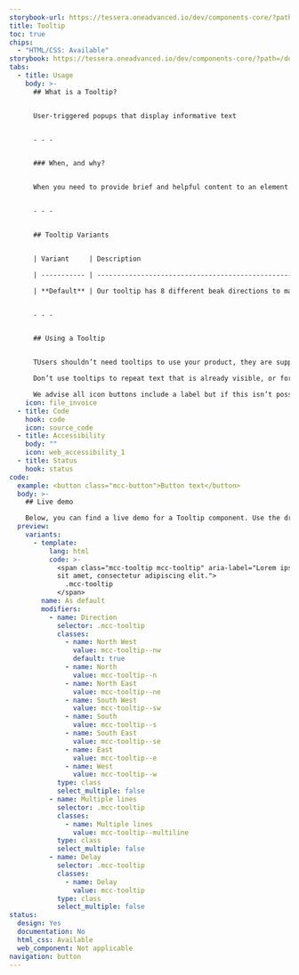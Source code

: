 ```yaml
---
storybook-url: https://tessera.oneadvanced.io/dev/components-core/?path=/docs/html-button--as-default
title: Tooltip
toc: true
chips:
  - "HTML/CSS: Available"
storybook: https://tessera.oneadvanced.io/dev/components-core/?path=/docs/html-tooltip--with-direction
tabs:
  - title: Usage
    body: >-
      ## What is a Tooltip?


      User-triggered popups that display informative text


      - - -


      ### When, and why?


      When you need to provide brief and helpful content to an element that isn’t 100% clear how to use


      - - -


      ## Tooltip Variants


      | Variant     | Description                                                                                                                                    | Example                                                                                                            |

      | ----------- | ---------------------------------------------------------------------------------------------------------------------------------------------- | ------------------------------------------------------------------------------------------------------------------ |

      | **Default** | Our tooltip has 8 different beak directions to make sure the content is always clearly connected to its trigger and the content fully visible. | <button class="mcc-button mcc-button--primary" disabled> <span class="mcc-button__label">Disabled</span> </button> |


      - - -


      ## Using a Tooltip


      TUsers shouldn’t need tooltips to use your product, they are supplementary messages that are triggered by the user hovering over elements such as images, icons, buttons or hyperlinks. 

      Don’t use tooltips to repeat text that is already visible, or for critical information the user needs to complete a task. For example requirements on a password field is critical information we wouldn’t put in a tooltip, it will only be available when the user is interacting with the trigger element, this will result in the user trying to remember the information whilst completing the task. 

      We advise all icon buttons include a label but if this isn’t possible tooltips can help distinguish actions between unlabelled icons.
    icon: file_invoice
  - title: Code
    hook: code
    icon: source_code
  - title: Accessibility
    body: ""
    icon: web_accessibility_1
  - title: Status
    hook: status
code:
  example: <button class="mcc-button">Button text</button>
  body: >-
    ## Live demo

    Below, you can find a live demo for a Tooltip component. Use the drop-down menus and radio buttons to view the different Tooltip Types and Variants.
  preview:
    variants:
      - template:
          lang: html
          code: >-
            <span class="mcc-tooltip mcc-tooltip" aria-label="Lorem ipsum dolor
            sit amet, consectetur adipiscing elit.">
              .mcc-tooltip
            </span>
        name: As default
        modifiers:
          - name: Direction
            selector: .mcc-tooltip
            classes:
              - name: North West
                value: mcc-tooltip--nw
                default: true
              - name: North
                value: mcc-tooltip--n
              - name: North East
                value: mcc-tooltip--ne
              - name: South West
                value: mcc-tooltip--sw
              - name: South
                value: mcc-tooltip--s
              - name: South East
                value: mcc-tooltip--se
              - name: East
                value: mcc-tooltip--e
              - name: West
                value: mcc-tooltip--w
            type: class
            select_multiple: false
          - name: Multiple lines
            selector: .mcc-tooltip
            classes:
              - name: Multiple lines
                value: mcc-tooltip--multiline
            type: class
            select_multiple: false
          - name: Delay
            selector: .mcc-tooltip
            classes:
              - name: Delay
                value: mcc-tooltip
            type: class
            select_multiple: false
status:
  design: Yes
  documentation: No
  html_css: Available
  web_component: Not applicable
navigation: button
---
```

